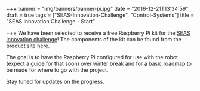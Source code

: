 +++
banner = "img/banners/banner-pi.jpg"
date = "2016-12-21T13:34:59"
draft = true
tags = ["SEAS-Innovation-Challenge", "Control-Systems"]
title = "SEAS Innovation Challenge - Start"

+++
We have been selected to receive a free Raspberry Pi kit for the [SEAS Innovation challenge](https://www.seas.gwu.edu/seas-innovation-challenge)! The components of the kit can be found from the product site [here](http://viaboot.com/raspberrypi/p3-ultimate.html).

The goal is to have the Raspberry Pi configured for use with the robot (expect a guide for that soon) over winter break and for a basic roadmap to be made for where to go with the project.

Stay tuned for updates on the progress.
